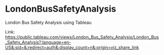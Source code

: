 # LondonBusSafetyAnalysis
London Bus Safety Analysis using Tableau

Link: https://public.tableau.com/views/London_Bus_Safety_Analysis/London_Bus_Safety_Analysis?:language=en-US&:sid=&:redirect=auth&:display_count=n&:origin=viz_share_link
